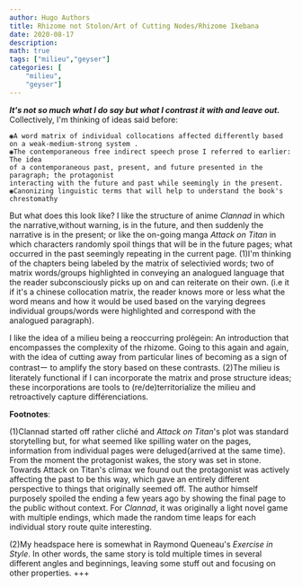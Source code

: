 ```yaml
---
author: Hugo Authors
title: Rhizome not Stolon/Art of Cutting Nodes/Rhizome Ikebana
date: 2020-08-17
description:
math: true
tags: ["milieu","geyser"]
categories: [
    "milieu",
    "geyser"]
---
```



***It's not so much what I do say but what I contrast it with and leave out.***
Collectively, I'm thinking of ideas said before:
```
◉A word matrix of individual collocations affected differently based on a weak-medium-strong system .
◉The contemporaneous free indirect speech prose I referred to earlier: The idea
of a contemporaneous past, present, and future presented in the paragraph; the protagonist
interacting with the future and past while seemingly in the present.
◉Canonizing linguistic terms that will help to understand the book's chrestomathy
```


But what does this look like? I like the structure of anime *Clannad* in which the narrative,without warning,
is in the future, and then suddenly the narrative is in the present; or like the on-going manga *Attack on Titan* in which characters randomly spoil things
that will be in the future pages; what occurred in the past seemingly repeating in the current page. (1)I'm thinking
of the chapters being labeled by the matrix of selectivied words; two of matrix words/groups highlighted in conveying an
analogued language that the reader subconsciously picks up on and can reiterate on their own. (i.e it if it's a
chinese collocation matrix, the reader knows more or less what the word means and how it would be used based on
the varying degrees individual groups/words were highlighted and correspond with the analogued paragraph).

I like the idea of a milieu being a reoccurring prolégein: An introduction that encompasses the complexity of the rhizome.
Going to this again and again, with the idea of cutting away from particular lines of becoming as a sign of contrastー to amplify the story
based on these contrasts. (2)The milieu is literately functional if I can incorporate the matrix and prose structure ideas; these incorporations
are tools to (re/de)territorialize the milieu and retroactively capture différenciations.

**Footnotes**:

(1)Clannad started off rather cliché and *Attack on Titan*'s  plot was standard storytelling but, for what seemed like spilling water on the pages, information from individual pages were deluged{arrived at the same time}. From the moment the protagonist wakes, the story was set in stone. Towards Attack on Titan's climax we found out the protagonist was actively affecting the past to be this way, which gave an entirely different perspective to things that originally seemed off. The author himself purposely spoiled the ending a few years ago by showing the final page to the public without context. For *Clannad*, it was originally a light novel game with multiple endings, which made the random time leaps for each individual story route quite interesting.

(2)My headspace here is somewhat in Raymond Queneau's *Exercise in Style*. In other words, the same story is told multiple times in several different angles and beginnings, leaving some stuff out and focusing on other properties.
+++

